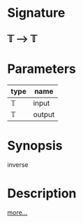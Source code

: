 # Signature
## 𝕋 ⟶ 𝕋

# Parameters

| type | name |
|------|------|
|𝕋|input|
|𝕋|output|

# Synopsis
inverse

# Description

[more...](https://en.wikipedia.org/wiki/Invertible_matrix)